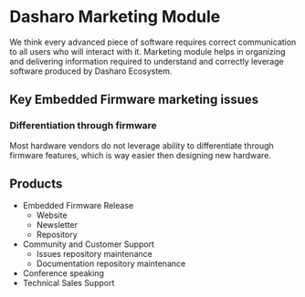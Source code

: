 # Dasharo Marketing Module

We think every advanced piece of software requires correct communication to all
users who will interact with it. Marketing module helps in organizing and
delivering information required to understand and correctly leverage software
produced by Dasharo Ecosystem.

## Key Embedded Firmware marketing issues

### Differentiation through firmware

Most hardware vendors do not leverage ability to differentiate through firmware
features, which is way easier then designing new hardware.

<!--

### Low quality release notes

TODO: continue moving content from internal presenations

-->

## Products

* Embedded Firmware Release
    - Website
    - Newsletter
    - Repository
* Community and Customer Support
    - Issues repository maintenance
    - Documentation repository maintenance
* Conference speaking
* Technical Sales Support
